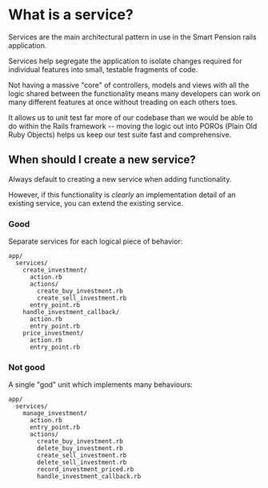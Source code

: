 # What is a service?

Services are the main architectural pattern in use in the Smart Pension rails application. 

Services help segregate the application to isolate changes required for individual features into small, testable fragments of code.

Not having a massive "core" of controllers, models and views with all the logic shared between the functionality means many developers can work on many different features at once without treading on each others toes.

It allows us to unit test far more of our codebase than we would be able to do within the Rails framework -- moving the logic out into POROs (Plain Old Ruby Objects) helps us keep our test suite fast and comprehensive.

## When should I create a new service?

Always default to creating a new service when adding functionality.

However, if this functionality is _clearly_ an implementation detail of an existing service, you can extend the existing service.

### Good

Separate services for each logical piece of behavior:

```
app/
  services/
    create_investment/
      action.rb
      actions/
        create_buy_investment.rb
        create_sell_investment.rb
      entry_point.rb
    handle_investment_callback/
      action.rb
      entry_point.rb
    price_investment/
      action.rb
      entry_point.rb
```

### Not good

A single "god" unit which implements many behaviours:

```
app/
  services/
    manage_investment/
      action.rb
      entry_point.rb
      actions/
        create_buy_investment.rb
        delete_buy_investment.rb
        create_sell_investment.rb
        delete_sell_investment.rb
        record_investment_priced.rb
        handle_investment_callback.rb
```

